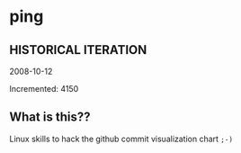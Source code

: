 # ping

## HISTORICAL ITERATION
2008-10-12

Incremented: 4150

## What is this?? 
Linux skills to hack the github commit visualization chart `;-)`
